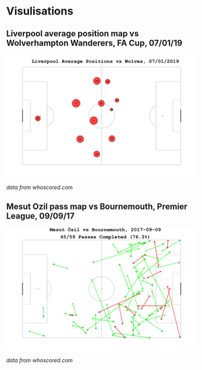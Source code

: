 Visulisations
=

Liverpool average position map vs Wolverhampton Wanderers, FA Cup, 07/01/19
--------------------------------------------------------------------------

![](https://github.com/TimHoare/football/blob/master/visualisations/LiverpoolAvgPositionMap.png)

*data from whoscored.com*


Mesut Ozil pass map vs Bournemouth, Premier League, 09/09/17
---------------------------------------------------------------

![](https://github.com/TimHoare/football/blob/master/visualisations/Ozil%20passmap.png)

*data from whoscored.com*
